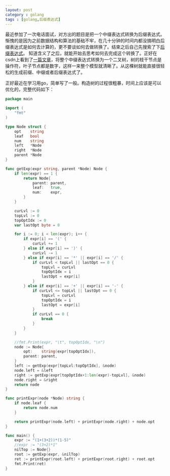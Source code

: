 ```yaml
---
layout: post
category : golang
tags : [golang,后缀表达式]
---
```

最近参加了一次电话面试，对方出的题目是把一个中缀表达式转换为后缀表达式。惭愧的是因为之前数据结构和算法的基础不牢，在几十分钟的时间内都没搞明白后缀表达式是如何去计算的，更不要谈如何去做转换了。结束之后自己先搜索了下[后缀表达式](https://zh.wikipedia.org/wiki/%E9%80%86%E6%B3%A2%E5%85%B0%E8%A1%A8%E7%A4%BA%E6%B3%95)。 知道含义了之后，就能开始去思考如何去完成这个转换了。正好在csdn上看到了[一篇文章](https://blog.csdn.net/skp127/article/details/51371702)，将整个中缀表达式转换为一个二叉树，树的枝干节点是操作符，叶子节点都是数字，这样一来整个模型就清晰了。从这棵树就能直接很轻松的生成前缀、中缀或者后缀表达式了。

正好最近在学习用go，简单写了一般。构造树的过程很粗暴，时间上应该是可以优化的，完整代码如下：

``` go    
package main

import (
	"fmt"
)

type Node struct {
	opt    string
	leaf   bool
	num    string
	left   *Node
	right  *Node
	parent *Node
}

func getExp(expr string, parent *Node) Node {
	if len(expr) == 1 {
		return Node{
			parent: parent,
			leaf:   true,
			num:    expr,
		}
	}

	curLvl := 0
	topLvl := 0
	topOptIdx := 0
	var lastOpt byte = 0

	for i := 0; i < len(expr); i++ {
		if expr[i] == '(' {
			curLvl += 1
		} else if expr[i] == ')' {
			curLvl -= 1
		} else if expr[i] == '*' || expr[i] == '/' {
			if curLvl < topLvl || lastOpt == 0 {
				topLvl = curLvl
				topOptIdx = i
				lastOpt = expr[i]
			}
		} else if expr[i] == '+' || expr[i] == '-' {
			if curLvl <= topLvl || lastOpt == 0 {
				topLvl = curLvl
				topOptIdx = i
				lastOpt = expr[i]
			}
			if curLvl == 0 {
				break
			}
		}
	}

	//fmt.Print(expr, "\t", topOptIdx, "\n")
	node := Node{
		opt:    string(expr[topOptIdx]),
		parent: parent,
	}
	left := getExp(expr[topLvl:topOptIdx], &node)
	node.left = &left
	right := getExp(expr[topOptIdx+1:len(expr)-topLvl], &node)
	node.right = &right
	return node
}

func printExpr(node *Node) string {
	if node.leaf {
		return node.num
	}

	return printExpr(node.left) + printExpr(node.right) + node.opt
}

func main() {
	expr := "(1+(3+2))*(1-5)"
	//expr := "(3+2)*1"
	nilTop := Node{}
	root := getExp(expr, &nilTop)
	ret := printExpr(root.left) + printExpr(root.right) + root.opt
	fmt.Print(ret)
}
```
